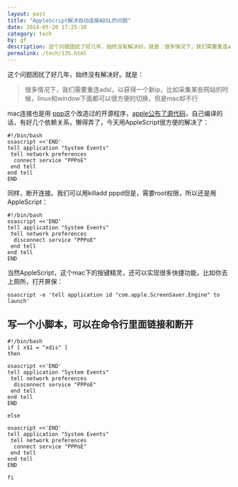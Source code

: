 ```yaml
---
layout: post
title: "AppleScript解决自动连接ADSL的问题"
date: 2014-05-20 17:25:18
category: tech
by: gf
description: 这个问题困扰了好几年，始终没有解决好。就是：很多情况下，我们需要重连adsl，以获得一个新ip，比如采集某些网站的时候，linux和window下面都可以很方便的切换，但是mac却不行mac连接也
permalink: /tech/135.html
---
```

这个问题困扰了好几年，始终没有解决好。就是：

> 很多情况下，我们需要重连adsl，以获得一个新ip，比如采集某些网站的时候，linux和window下面都可以很方便的切换，但是mac却不行

mac连接也是用 [ppp][]这个改造过的开源程序，[apple公布了源代码][apple]，自己编译的话，有好几个依赖关系，懒得弄了，今天用AppleScript很方便的解决了：

``````````
#!/bin/bash
osascript <<'END'
tell application "System Events"
 tell network preferences
  connect service "PPPoE"
 end tell
end tell
END
``````````

同样，断开连接。我们可以用killadd pppd但是，需要root权限，所以还是用AppleScript：

``````````
#!/bin/bash
osascript <<'END'
tell application "System Events"
 tell network preferences
  disconnect service "PPPoE"
 end tell
end tell
END
``````````

当然AppleScript，这个mac下的按键精灵，还可以实现很多快捷功能，比如你去上厕所，打开屏保：

``````````
osascript -e 'tell application id "com.apple.ScreenSaver.Engine" to launch'
``````````

## 写一个小脚本，可以在命令行里面链接和断开 ##

``````````
#!/bin/bash
if [ x$1 = "xdis" ] 
then

osascript <<'END'
tell application "System Events"
 tell network preferences
  disconnect service "PPPoE"
 end tell
end tell
END

else

osascript <<'END'
tell application "System Events"
 tell network preferences
  connect service "PPPoE"
 end tell
end tell
END

fi
``````````


[ppp]: https://ppp.samba.org/
[apple]: https://opensource.apple.com/release/mac-os-x-1085/